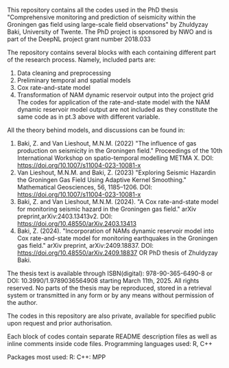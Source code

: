 This repository contains all the codes used in the PhD thesis "Comprehensive monitoring and prediction of seismicity within the Groningen gas field using large-scale field observations" by Zhuldyzay Baki, University of Twente.
The PhD project is sponsored by NWO and is part of the DeepNL project grant number 2018.033

The repository contains several blocks with each containing different part of the research process. Namely, included parts are:
1. Data cleaning and preprocessing
2. Preliminary temporal and spatial models
3. Cox rate-and-state model
4. Transformation of NAM dynamic reservoir output into the project grid
The codes for application of the rate-and-state model with the NAM dynamic reservoir model output are not included as they constitute the same code as in pt.3 above with different variable.

All the theory behind models, and discussions can be found in:
1. Baki, Z. and Van Lieshout, M.N.M. (2022) "The influence of gas production on seismicity in the Groningen field." Proceedings of the 10th International Workshop on spatio-temporal modelling METMA X. DOI: https://doi.org/10.1007/s11004-023-10081-x
2. Van Lieshout, M.N.M. and Baki, Z. (2023) "Exploring Seismic Hazardin the Groningen Gas Field Using Adaptive Kernel Smoothing." Mathematical Geosciences, 56, 1185–1206. DOI: https://doi.org/10.1007/s11004-023-10081-x
3. Baki, Z. and Van Lieshout, M.N.M. (2024). "A Cox rate-and-state model for monitoring seismic hazard in the Groningen gas field." arXiv preprint,arXiv:2403.13413v2. DOI: https://doi.org/10.48550/arXiv.2403.13413
4. Baki, Z. (2024). "Incorporation of NAMs dynamic reservoir model into Cox rate-and-state model for monitoring earthquakes in the Groningen gas field." arXiv preprint, arXiv:2409.18837. DOI: https://doi.org/10.48550/arXiv.2409.18837
OR PhD thesis of Zhuldyzay Baki.

The thesis text is available through ISBN(digital): 978-90-365-6490-8 or DOI: 10.3990/1.9789036564908 starting March 11th, 2025. All rights reserved. No parts of the thesis may be reproduced, stored in a retrieval system or transmitted
in any form or by any means without permission of the author.

The codes in this repository are also private, available for specified public upon request and prior authorisation. 

Each block of codes contain separate README description files as well as inline comments inside code files.
Programming languages used: R, C++

Packages most used:
  R: 
  C++: MPP
